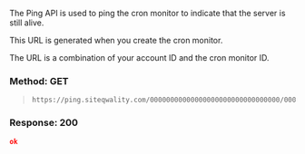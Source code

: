 The Ping API is used to ping the cron monitor to indicate that the server is still alive.

This URL is generated when you create the cron monitor.

The URL is a combination of your account ID and the cron monitor ID.

### Method: GET

> ```
>https://ping.siteqwality.com/00000000000000000000000000000000/00000000000000000000000000000000
>```

### Response: 200

```json
ok
```
